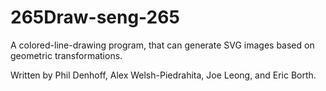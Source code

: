 # 265Draw-seng-265

A colored-line-drawing program, that can generate SVG images based on geometric transformations.

Written by Phil Denhoff, Alex Welsh-Piedrahita, Joe Leong, and Eric Borth.
